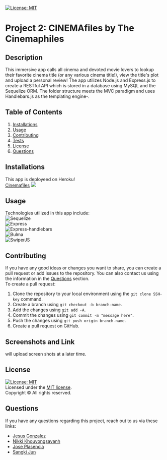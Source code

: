 
[![License: MIT](https://img.shields.io/badge/License-MIT-yellow.svg)](https://opensource.org/licenses/MIT)
# Project 2: CINEMAfiles by The Cinemaphiles

## Description
This immersive app calls all cinema and devoted movie lovers to lookup their favorite cinema title (or any various cinema title!), view the title's plot and upload a personal review! The app utilizes Node.js and Express.js to create a RESTful API which is stored in a database using MySQL and the Sequelize ORM. The folder structure meets the MVC paradigm and uses Handlebars.js as the templating engine-.

## Table of Contents
1. [Installations](#installations)
2. [Usage](#usage)
3. [Contributing](#contributing)
4. [Tests](#tests)
5. [License](#license)
6. [Questions](#questions)

## Installations
This app is deployeed on Heroku!<br>
[Cinemafiles](https://cinemafiles-by-cinemaphiles.herokuapp.com/)
![](./assets/images/cinemafiles-by-cinemaphiles.PNG)

## Usage
Technologies utilized in this app include: <br>
![Sequelize](https://img.shields.io/badge/-Sequelize-black?style=flat-square&logo=sequelize)<br>
![Express](https://img.shields.io/badge/-Express-black?style=flat-square&logo=express)<br>
![Express-handlebars](https://img.shields.io/badge/-Expresshandlebars-black?style=flat-square&logo=expresshandlebars)<br>
![Bulma](https://img.shields.io/badge/-Bulma-black?style=flat-square&logo=bulma)<br>
![SwiperJS](https://img.shields.io/badge/-Swiperjs-black?style=flat-square&logo=swiperjs)<br>

## Contributing
If you have any good ideas or changes you want to share, you can create a pull request or add issues to the repository. You can also contact us using the information in the [Questions](#questions) section.<br />
To create a pull request:
1. Clone the repository to your local environment using the `git clone SSH-key` command.
2. Create a branch using `git checkout -b branch-name`.
3. Add the changes using `git add -A`.
4. Commit the changes using `git commit -m "message here"`.
5. Push the changes using `git push origin branch-name`.
6. Create a pull request on GitHub.

## Screenshots and Link
will upload screen shots at a later time.

## License
[![License: MIT](https://img.shields.io/badge/License-MIT-yellow.svg)](https://opensource.org/licenses/MIT)<br />
Licensed under the [MIT license](https://choosealicense.com/licenses/MIT/).<br>
Copyright &copy; All rights reserved. 

## Questions
If you have any questions regarding this project, reach out to us via these links:
* [Jesus Gonzalez](https://github.com/jesusgonzalez05)<br>
* [Nikki Khouvongsavanh](https://github.com/nikkikhou)<br>
* [Jose Plasencia](https://github.com/Josejpd3)<br>
* [Sangki Jun](https://github.com/sangki810)<br>